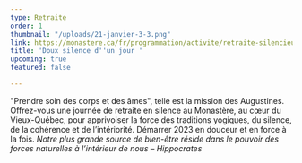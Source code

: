 ```yaml
---
type: Retraite
order: 1
thumbnail: "/uploads/21-janvier-3-3.png"
link: https://monastere.ca/fr/programmation/activite/retraite-silencieuse-d-un-jour-s-arreter-pour-mieux-avancer-713?calendrier=%2Ffr%2Fprogrammation%2Fagenda-des-evenements-6
title: 'Doux silence d''un jour '
upcoming: true
featured: false

---
```

"Prendre soin des corps et des âmes", telle est la mission des Augustines. Offrez-vous une journée de retraite en silence au Monastère, au cœur du Vieux-Québec, pour apprivoiser la force des traditions yogiques, du silence, de la cohérence et de l’intériorité. Démarrer 2023 en douceur et en force à la fois. _Notre plus grande source de bien-être réside dans le pouvoir des forces naturelles à l’intérieur de nous – Hippocrates_